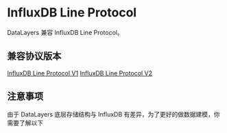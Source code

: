 # InfluxDB Line Protocol
DataLayers 兼容 InfluxDB Line Protocol。


## 兼容协议版本
[InfluxDB Line Protocol V1](https://docs.influxdata.com/influxdb/v1/reference/syntax/line-protocol/)
[InfluxDB Line Protocol V2](https://docs.influxdata.com/influxdb/v2/reference/syntax/line-protocol/)





## 注意事项
由于 DataLayers 底层存储结构与 InfluxDB 有差异，为了更好的做数据建模，你需要了解以下